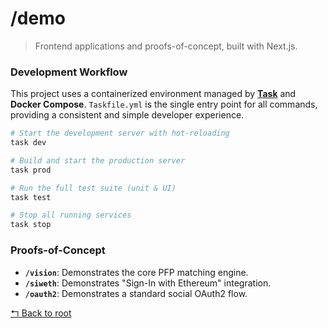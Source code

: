 # /demo

> Frontend applications and proofs-of-concept, built with Next.js.

### Development Workflow
This project uses a containerized environment managed by **[Task](https://taskfile.dev/)** and **Docker Compose**. `Taskfile.yml` is the single entry point for all commands, providing a consistent and simple developer experience.

```bash
# Start the development server with hot-reloading
task dev

# Build and start the production server
task prod

# Run the full test suite (unit & UI)
task test

# Stop all running services
task stop
```

### Proofs-of-Concept
-   **`/vision`**: Demonstrates the core PFP matching engine.
-   **`/siweth`**: Demonstrates "Sign-In with Ethereum" integration.
-   **`/oauth2`**: Demonstrates a standard social OAuth2 flow.

[↰ Back to root](../readme.md)
